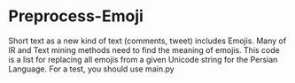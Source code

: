 # Preprocess-Emoji
Short text as a new kind of text (comments, tweet) includes Emojis. Many of IR and Text mining methods need to find the meaning of emojis. This code is a list for replacing all emojis from a given Unicode string for the Persian Language. 
For a test, you should use main.py
